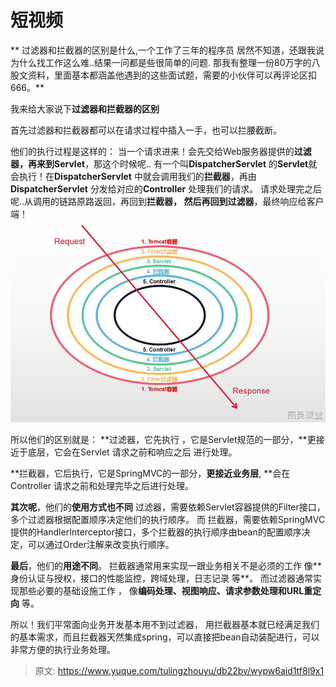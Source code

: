 # 短视频

** 过滤器和拦截器的区别是什么,一个工作了三年的程序员 居然不知道，还跟我说为什么找工作这么难..结果一问都是些很简单的问题. 那我有整理一份80万字的八股文资料，里面基本都涵盖他遇到的这些面试题，需要的小伙伴可以再评论区扣666。**

我来给大家说下**过滤器和拦截器的区别**
 
首先过滤器和拦截器都可以在请求过程中插入一手，也可以拦腰截断。

他们的执行过程是这样的：
当一个请求进来！会先交给Web服务器提供的**过滤器，**再来到**Servlet**，那这个时候呢.. 有一个叫**DispatcherServlet** 的**Servlet**就会执行！在**DispatcherServlet** 中就会调用我们的**拦截器**，再由**DispatcherServlet** 分发给对应的**Controller** 处理我们的请求。
请求处理完之后呢..从调用的链路原路返回，再回到**拦截器， **然后再回到**过滤器**，最终响应给客户端！
![a52f115d-db41-4d20-967e-9f1ffe3a0e05.jpg](./img/kgoq0byZ5frRh9eg/1715323185717-23377dae-7374-4860-ad74-eaecbc9d7398-223931.jpeg)

所以他们的区别就是：
**过滤器，它先执行 ，它是Servlet规范的一部分，**更接近于底层，它会在Servlet 请求之前和响应之后 进行处理。

**拦截器，它后执行，它是SpringMVC的一部分，**更接近业务层**, **会在Controller 请求之前和处理完毕之后进行处理。
  
**其次呢**，他们的**使用方式也不同**
过滤器，需要依赖Servlet容器提供的Filter接口，多个过滤器根据配置顺序决定他们的执行顺序。
而 拦截器，需要依赖SpringMVC提供的HandlerInterceptor接口，多个拦截器的执行顺序由bean的配置顺序决定，可以通过Order注解来改变执行顺序。

**最后**，他们的**用途不同**。 
拦截器通常用来实现一跟业务相关不是必须的工作 像** 身份认证与授权，接口的性能监控，跨域处理，日志记录 等**。
而过滤器通常实现那些必要的基础设施工作 ， 像**编码处理、视图响应、请求参数处理和URL重定向** 等。

所以！我们平常面向业务开发基本用不到过滤器， 用拦截器基本就已经满足我们的基本需求，而且拦截器天然集成spring，可以直接把bean自动装配进行，可以非常方便的执行业务处理。 




> 原文: <https://www.yuque.com/tulingzhouyu/db22bv/wypw6aid1tf8l9x1>
